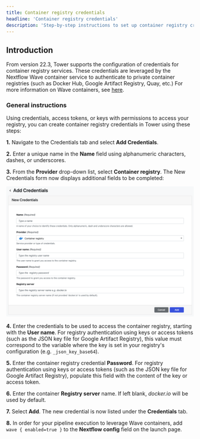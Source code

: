 ```yaml
---
title: Container registry credentials
headline: 'Container registry credentials'
description: 'Step-by-step instructions to set up container registry credentials in Nextflow Tower.'
---
```


## Introduction

From version 22.3, Tower supports the configuration of credentials for container registry services. These credentials are leveraged by the Nextflow Wave container service to authenticate to private container registries (such as Docker Hub, Google Artifact Registry, Quay, etc.) For more information on Wave containers, see [here](https://www.nextflow.io/docs/latest/wave.html). 

### General instructions

Using credentials, access tokens, or keys with permissions to access your registry, you can create container registry credentials in Tower using these steps:

**1.** Navigate to the Credentials tab and select **Add Credentials**. 

**2.** Enter a unique name in the **Name** field using alphanumeric characters, dashes, or underscores. 

**3.** From the **Provider** drop-down list, select **Container registry**. The New Credentials form now displays additional fields to be completed: 

![](_images/container_registry_credentials_blank.png)

**4.** Enter the credentials to be used to access the container registry, starting with the **User name**. For registry authentication using keys or access tokens (such as the JSON key file for Google Artifact Registry), this value must correspond to the variable where the key is set in your registry's configuration (e.g. `_json_key_base64`).

**5.** Enter the container registry credential **Password**. For registry authentication using keys or access tokens (such as the JSON key file for Google Artifact Registry), populate this field with the content of the key or access token. 

**6.** Enter the container **Registry server** name. If left blank, _docker.io_ will be used by default.  

**7.** Select **Add**. The new credential is now listed under the **Credentials** tab.

**8.** In order for your pipeline execution to leverage Wave containers, add `wave { enabled=true }` to the **Nextflow config** field on the launch page. 
